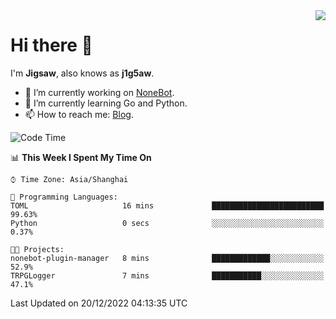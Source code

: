 <a href="#">
  <img align="right" src="https://github-readme-stats.vercel.app/api?username=j1g5awi&count_private=true&show_icons=true&title_color=80070B&text_color=B3B3B3&bg_color=212121&icon_color=80070B" />
</a>

# Hi there 👋

I'm **Jigsaw**, also knows as **j1g5aw**.

- 🔭 I’m currently working on [NoneBot](https://github.com/nonebot).
- 🌱 I’m currently learning Go and Python.
- 📫 How to reach me: [Blog](https://blog.maddestroyer.xyz/).

<!--START_SECTION:waka-->
![Code Time](http://img.shields.io/badge/Code%20Time-897%20hrs%2058%20mins-blue)

📊 **This Week I Spent My Time On** 

```text
⌚︎ Time Zone: Asia/Shanghai

💬 Programming Languages: 
TOML                     16 mins             █████████████████████████   99.63% 
Python                   0 secs              ░░░░░░░░░░░░░░░░░░░░░░░░░   0.37%

🐱‍💻 Projects: 
nonebot-plugin-manager   8 mins              █████████████░░░░░░░░░░░░   52.9% 
TRPGLogger               7 mins              ███████████░░░░░░░░░░░░░░   47.1%

```


 Last Updated on 20/12/2022 04:13:35 UTC
<!--END_SECTION:waka-->
